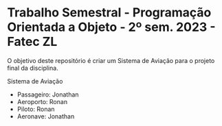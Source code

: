# Trabalho Semestral - Programação Orientada a Objeto - 2º sem. 2023 - Fatec ZL 

O objetivo deste repositório é criar um Sistema de Aviação para o projeto final da disciplina.

Sistema de Aviação

- Passageiro: Jonathan
- Aeroporto: Ronan 
- Piloto: Ronan
- Aeronave: Jonathan
